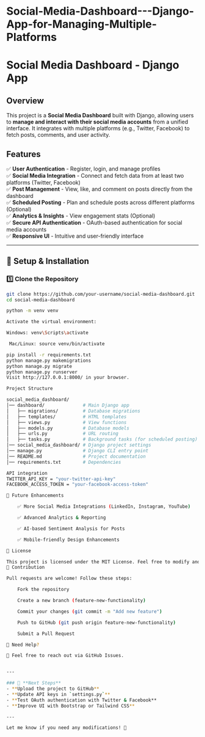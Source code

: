 # Social-Media-Dashboard---Django-App-for-Managing-Multiple-Platforms

# Social Media Dashboard - Django App

## Overview
This project is a **Social Media Dashboard** built with Django, allowing users to **manage and interact with their social media accounts** from a unified interface. It integrates with multiple platforms (e.g., Twitter, Facebook) to fetch posts, comments, and user activity.

## Features
✅ **User Authentication** - Register, login, and manage profiles  
✅ **Social Media Integration** - Connect and fetch data from at least two platforms (Twitter, Facebook)  
✅ **Post Management** - View, like, and comment on posts directly from the dashboard  
✅ **Scheduled Posting** - Plan and schedule posts across different platforms (Optional)  
✅ **Analytics & Insights** - View engagement stats (Optional)  
✅ **Secure API Authentication** - OAuth-based authentication for social media accounts  
✅ **Responsive UI** - Intuitive and user-friendly interface  

---

## 📌 Setup & Installation

### **1️⃣ Clone the Repository**
```bash
git clone https://github.com/your-username/social-media-dashboard.git
cd social-media-dashboard

python -m venv venv

Activate the virtual environment:

Windows: venv\Scripts\activate

 Mac/Linux: source venv/bin/activate

pip install -r requirements.txt
python manage.py makemigrations
python manage.py migrate
python manage.py runserver
Visit http://127.0.0.1:8000/ in your browser.

Project Structure

social_media_dashboard/
│── dashboard/              # Main Django app
│   ├── migrations/         # Database migrations
│   ├── templates/          # HTML templates
│   ├── views.py            # View functions
│   ├── models.py           # Database models
│   ├── urls.py             # URL routing
│   ├── tasks.py            # Background tasks (for scheduled posting)
│── social_media_dashboard/ # Django project settings
│── manage.py               # Django CLI entry point
│── README.md               # Project documentation
│── requirements.txt        # Dependencies

API integration
TWITTER_API_KEY = "your-twitter-api-key"
FACEBOOK_ACCESS_TOKEN = "your-facebook-access-token"

📌 Future Enhancements

    ✅ More Social Media Integrations (LinkedIn, Instagram, YouTube)

    ✅ Advanced Analytics & Reporting

    ✅ AI-based Sentiment Analysis for Posts

    ✅ Mobile-friendly Design Enhancements

📜 License

This project is licensed under the MIT License. Feel free to modify and use it for personal or commercial purposes.
🙌 Contribution

Pull requests are welcome! Follow these steps:

    Fork the repository

    Create a new branch (feature-new-functionality)

    Commit your changes (git commit -m "Add new feature")

    Push to GitHub (git push origin feature-new-functionality)

    Submit a Pull Request

💬 Need Help?

📩 Feel free to reach out via GitHub Issues.


---

### 🔹 **Next Steps**
- **Upload the project to GitHub**  
- **Update API keys in `settings.py`**  
- **Test OAuth authentication with Twitter & Facebook**  
- **Improve UI with Bootstrap or Tailwind CSS**

---

Let me know if you need any modifications! 🚀


